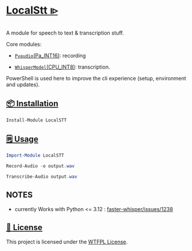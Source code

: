 ﻿# [LocalStt ၊▹](https://www.powershellgallery.com/packages/LocalSTT)

A module for speech to text & transcription stuff.

Core modules:

- [`Pyaudio`(Pa_INT16)](https://people.csail.mit.edu/hubert/pyaudio/): recording

- [`WhisperModel`(CPU_INT8)](https://github.com/openai/whisper): transcription.

PowerShell is used here to improve the cli experience (setup, environment and
updates).

## [📦 Installation](README.md)

```PowerShell
Install-Module LocalSTT
```

## [🗒 Usage](docs/Readme.md)

```PowerShell
Import-Module LocalSTT

Record-Audio -o output.wav

Transcribe-Audio output.wav
```


## NOTES

- currently Works with Python <= 3.12 : [faster-whisper/issues/1238](https://github.com/SYSTRAN/faster-whisper/issues/1238)

## [🧾 License](LICENSE)

This project is licensed under the [WTFPL License](LICENSE).

